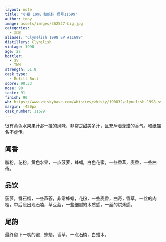 ```yaml
---
layout: note
title: "小猫 1998 和纸标 桶号11699"
author: tony
image: assets/images/362527-big.jpg
categories:
  - 高地
aliases: "Clynelish 1998 SV #11699"
distillery: Clynelish
vintage: 1998
age: 22
bottler:
  - SV
  - TWH
strength: 51.8
cask_type:
  - Refill Butt
score: 90.33
nose: 90
taste: 91
finish: 90
wb: https://www.whiskybase.com/whiskies/whisky/190832/clynelish-1998-sv
margin: -420px
cask_number: 11699
---
```

很有黄色水果果汁那一挂的风味，非常之甜美多汁，且充斥着蜂蜡的香气。和纸猫名不虚传。

## 闻香
脂粉，花粉，黄色水果，一点菠萝，蜂蜡，白色花蜜，一些香草，麦香，一些曲奇。

## 品饮
菠萝，番石榴，一些芦荟，非常蜂蜡，花粉，一些麦香，曲奇，香草，一丝的肉桂，中后段出现石楠，草豆蔻，一些细腻的木质感，一丝的烘烤感。

## 尾韵
最终留下一嘴的蜜，蜂蜡，香草，一点石楠，白蜡木。
